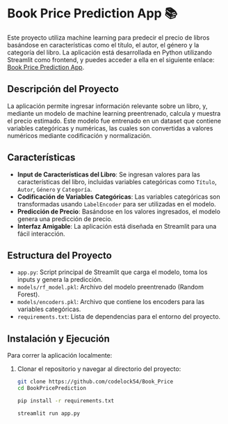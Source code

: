 # Book Price Prediction App 📚

Este proyecto utiliza machine learning para predecir el precio de libros basándose en características como el título, el autor, el género y la categoría del libro. La aplicación está desarrollada en Python utilizando Streamlit como frontend, y puedes acceder a ella en el siguiente enlace: [Book Price Prediction App](https://bookprice-2yjhujkac5jssqyirxg2ba.streamlit.app/).

## Descripción del Proyecto

La aplicación permite ingresar información relevante sobre un libro, y, mediante un modelo de machine learning preentrenado, calcula y muestra el precio estimado. Este modelo fue entrenado en un dataset que contiene variables categóricas y numéricas, las cuales son convertidas a valores numéricos mediante codificación y normalización.

## Características

- **Input de Características del Libro**: Se ingresan valores para las características del libro, incluidas variables categóricas como `Título`, `Autor`, `Género` y `Categoría`.
- **Codificación de Variables Categóricas**: Las variables categóricas son transformadas usando `LabelEncoder` para ser utilizadas en el modelo.
- **Predicción de Precio**: Basándose en los valores ingresados, el modelo genera una predicción de precio.
- **Interfaz Amigable**: La aplicación está diseñada en Streamlit para una fácil interacción.

## Estructura del Proyecto

- `app.py`: Script principal de Streamlit que carga el modelo, toma los inputs y genera la predicción.
- `models/rf_model.pkl`: Archivo del modelo preentrenado (Random Forest).
- `models/encoders.pkl`: Archivo que contiene los encoders para las variables categóricas.
- `requirements.txt`: Lista de dependencias para el entorno del proyecto.

## Instalación y Ejecución

Para correr la aplicación localmente:

1. Clonar el repositorio y navegar al directorio del proyecto:
   ```bash
   git clone https://github.com/codelock54/Book_Price
   cd BookPricePrediction

   pip install -r requirements.txt

   streamlit run app.py
   
   ```
